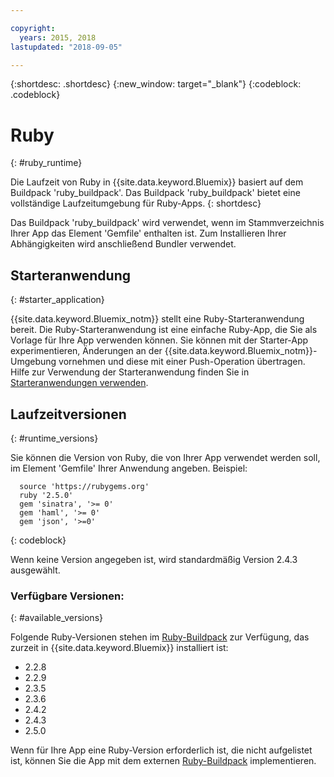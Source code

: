 ```yaml
---

copyright:
  years: 2015, 2018
lastupdated: "2018-09-05"

---
```


{:shortdesc: .shortdesc}
{:new_window: target="_blank"}
{:codeblock: .codeblock}

# Ruby
{: #ruby_runtime}

Die Laufzeit von Ruby in {{site.data.keyword.Bluemix}} basiert auf dem Buildpack 'ruby_buildpack'.
Das Buildpack 'ruby_buildpack' bietet eine vollständige Laufzeitumgebung für Ruby-Apps.
{: shortdesc}

Das Buildpack 'ruby_buildpack' wird verwendet, wenn im Stammverzeichnis Ihrer App das Element 'Gemfile' enthalten ist. Zum Installieren Ihrer Abhängigkeiten wird anschließend Bundler verwendet.

## Starteranwendung
{: #starter_application}

{{site.data.keyword.Bluemix_notm}} stellt eine Ruby-Starteranwendung bereit.  Die Ruby-Starteranwendung ist eine einfache Ruby-App, die Sie als Vorlage für Ihre App verwenden können. Sie können mit der Starter-App experimentieren, Änderungen an der {{site.data.keyword.Bluemix_notm}}-Umgebung vornehmen und diese mit einer Push-Operation übertragen.  Hilfe zur Verwendung der Starteranwendung finden Sie in [Starteranwendungen verwenden](../common/starter_app_usage.html).

## Laufzeitversionen
{: #runtime_versions}

Sie können die Version von Ruby, die von Ihrer App verwendet werden soll, im Element 'Gemfile' Ihrer Anwendung angeben. Beispiel:

```
  source 'https://rubygems.org'
  ruby '2.5.0'
  gem 'sinatra', '>= 0'
  gem 'haml', '>= 0'
  gem 'json', '>=0'
```
{: codeblock}

Wenn keine Version angegeben ist, wird standardmäßig Version 2.4.3 ausgewählt.

### Verfügbare Versionen:
{: #available_versions}

Folgende Ruby-Versionen stehen im [Ruby-Buildpack](https://github.com/cloudfoundry/ruby-buildpack/releases/tag/v1.7.15) zur Verfügung, das zurzeit in {{site.data.keyword.Bluemix}} installiert ist:

* 2.2.8
* 2.2.9
* 2.3.5
* 2.3.6
* 2.4.2
* 2.4.3
* 2.5.0

Wenn für Ihre App eine Ruby-Version erforderlich ist, die nicht aufgelistet ist, können Sie die App mit dem externen [Ruby-Buildpack](https://github.com/cloudfoundry/ruby-buildpack) implementieren.
